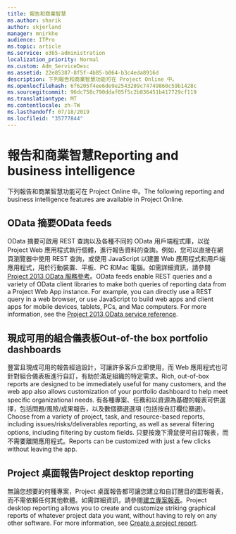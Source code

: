 ```yaml
---
title: 報告和商業智慧
ms.author: sharik
author: skjerland
manager: mnirkhe
audience: ITPro
ms.topic: article
ms.service: o365-administration
localization_priority: Normal
ms.custom: Adm_ServiceDesc
ms.assetid: 22e85387-8f5f-4b85-b064-b3c4eda8916d
description: 下列報告和商業智慧功能可在 Project Online 中。
ms.openlocfilehash: 6f6205f4ee6de9e2543209c74749860c59b1428c
ms.sourcegitcommit: 96dc758c790ddaf05f5c2b836451b417729cf119
ms.translationtype: MT
ms.contentlocale: zh-TW
ms.lasthandoff: 07/18/2019
ms.locfileid: "35777844"
---
```

# <a name="reporting-and-business-intelligence"></a><span data-ttu-id="60f42-103">報告和商業智慧</span><span class="sxs-lookup"><span data-stu-id="60f42-103">Reporting and business intelligence</span></span>

<span data-ttu-id="60f42-104">下列報告和商業智慧功能可在 Project Online 中。</span><span class="sxs-lookup"><span data-stu-id="60f42-104">The following reporting and business intelligence features are available in Project Online.</span></span>
  
## <a name="odata-feeds"></a><span data-ttu-id="60f42-105">OData 摘要</span><span class="sxs-lookup"><span data-stu-id="60f42-105">OData feeds</span></span>
<span data-ttu-id="60f42-106"><a name="bkmk_ODataFeeds"> </a></span><span class="sxs-lookup"><span data-stu-id="60f42-106"></span></span>

<span data-ttu-id="60f42-p101">OData 摘要可啟用 REST 查詢以及各種不同的 OData 用戶端程式庫，以從 Project Web 應用程式執行個體，進行報告資料的查詢。例如，您可以直接在網頁瀏覽器中使用 REST 查詢，或使用 JavaScript 以建置 Web 應用程式和用戶端應用程式，用於行動裝置、平板、PC 和Mac 電腦。如需詳細資訊，請參閱[Project 2013 OData 服務參考](http://go.microsoft.com/fwlink/?LinkID=823655&amp;clcid=0x409)。</span><span class="sxs-lookup"><span data-stu-id="60f42-p101">OData feeds enable REST queries and a variety of OData client libraries to make both queries of reporting data from a Project Web App instance. For example, you can directly use a REST query in a web browser, or use JavaScript to build web apps and client apps for mobile devices, tablets, PCs, and Mac computers. For more information, see the [Project 2013 OData service reference](http://go.microsoft.com/fwlink/?LinkID=823655&amp;clcid=0x409).</span></span>
  
## <a name="out-of-the-box-portfolio-dashboards"></a><span data-ttu-id="60f42-110">現成可用的組合儀表板</span><span class="sxs-lookup"><span data-stu-id="60f42-110">Out-of-the box portfolio dashboards</span></span>
<span data-ttu-id="60f42-111"><a name="bkmk_OutOfTheBoxPortfolioDashboards"> </a></span><span class="sxs-lookup"><span data-stu-id="60f42-111"></span></span>

<span data-ttu-id="60f42-112">豐富且現成可用的報告經過設計，可讓許多客戶立即使用，而 Web 應用程式也可針對組合儀表板進行自訂，有助於滿足組織的特定需求。</span><span class="sxs-lookup"><span data-stu-id="60f42-112">Rich, out-of-box reports are designed to be immediately useful for many customers, and the web app also allows customization of your portfolio dashboard to help meet specific organizational needs.</span></span> <span data-ttu-id="60f42-113">有各種專案、任務和以資源為基礎的報表可供選擇，包括問題/風險/成果報告，以及數個篩選選項 (包括按自訂欄位篩選)。</span><span class="sxs-lookup"><span data-stu-id="60f42-113">Choose from a variety of project, task, and resource-based reports, including issues/risks/deliverables reporting, as well as several filtering options, including filtering by custom fields.</span></span> <span data-ttu-id="60f42-114">只要按幾下滑鼠便可自訂報表，而不需要離開應用程式。</span><span class="sxs-lookup"><span data-stu-id="60f42-114">Reports can be customized with just a few clicks without leaving the app.</span></span> 
  
## <a name="project-desktop-reporting"></a><span data-ttu-id="60f42-115">Project 桌面報告</span><span class="sxs-lookup"><span data-stu-id="60f42-115">Project desktop reporting</span></span>
<span data-ttu-id="60f42-116"><a name="bkmk_ProjectDesktopReporting"> </a></span><span class="sxs-lookup"><span data-stu-id="60f42-116"></span></span>

<span data-ttu-id="60f42-p103">無論您想要的何種專案，Project 桌面報告都可讓您建立和自訂醒目的圖形報表，而不需依賴任何其他軟體。如需詳細資訊，請參閱[建立專案報表](http://go.microsoft.com/fwlink/?LinkID=823657&amp;clcid=0x409)。</span><span class="sxs-lookup"><span data-stu-id="60f42-p103">Project desktop reporting allows you to create and customize striking graphical reports of whatever project data you want, without having to rely on any other software. For more information, see [Create a project report](http://go.microsoft.com/fwlink/?LinkID=823657&amp;clcid=0x409).</span></span>
  

